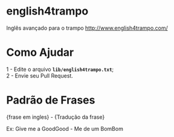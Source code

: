 # english4trampo

Inglês avançado para o trampo http://www.english4trampo.com/

# Como Ajudar

1 - Edite o arquivo **`lib/english4trampo.txt`**;  
2 - Envie seu Pull Request.

# Padrão de Frases

{frase em ingles} - {Tradução da frase}

Ex: Give me a GoodGood - Me de um BomBom
